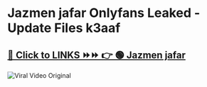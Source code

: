 
 # Jazmen jafar Onlyfans Leaked - Update Files k3aaf

## <h2><a href="https://clipsfans.com/Jazmen_jafar&ref=git">🔗 Click to LINKS ⏩⏩ 👉 🟢 Jazmen jafar </a></h2>

<a href="https://clipsfans.com/Jazmen_jafar&ref=git" rel="nofollow" data-target="animated-image.originalLink"><img src="https://i.ibb.co.com/xMMVF88/686577567.gif" alt="Viral Video Original" style="max-width: 100%; display: inline-block;" data-target="animated-image.originalImage"></a>

